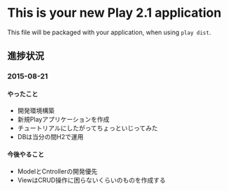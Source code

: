 This is your new Play 2.1 application
=====================================

This file will be packaged with your application, when using `play dist`.

## 進捗状況

### 2015-08-21
#### やったこと
- 開発環境構築
- 新規Playアプリケーションを作成
- チュートリアルにしたがってちょっといじってみた
- DBは当分の間H2で運用

#### 今後やること
- ModelとCntrollerの開発優先
- ViewはCRUD操作に困らないくらいのものを作成する
